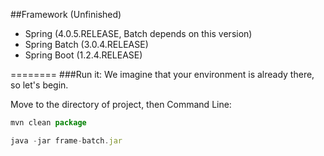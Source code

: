 ##Framework (Unfinished)

* Spring (4.0.5.RELEASE, Batch depends on this version)
* Spring Batch (3.0.4.RELEASE)
* Spring Boot (1.2.4.RELEASE)

========
###Run it:
We imagine that your environment is already there, so let's begin.

Move to the directory of project, then
Command Line:
```javascript
mvn clean package
```

```javascript
java -jar frame-batch.jar
```